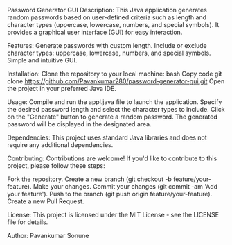 Password Generator GUI
Description:
This Java application generates random passwords based on user-defined criteria such as length and character types (uppercase, lowercase, numbers, and special symbols). It provides a graphical user interface (GUI) for easy interaction.

Features:
Generate passwords with custom length.
Include or exclude character types: uppercase, lowercase, numbers, and special symbols.
Simple and intuitive GUI.

Installation:
Clone the repository to your local machine:
bash
Copy code
git clone https://github.com/Pavankumar280/password-generator-gui.git
Open the project in your preferred Java IDE.

Usage:
Compile and run the appl.java file to launch the application.
Specify the desired password length and select the character types to include.
Click on the "Generate" button to generate a random password.
The generated password will be displayed in the designated area.

Dependencies:
This project uses standard Java libraries and does not require any additional dependencies.

Contributing:
Contributions are welcome! If you'd like to contribute to this project, please follow these steps:

Fork the repository.
Create a new branch (git checkout -b feature/your-feature).
Make your changes.
Commit your changes (git commit -am 'Add your feature').
Push to the branch (git push origin feature/your-feature).
Create a new Pull Request.

License:
This project is licensed under the MIT License - see the LICENSE file for details.

Author:
Pavankumar Sonune





